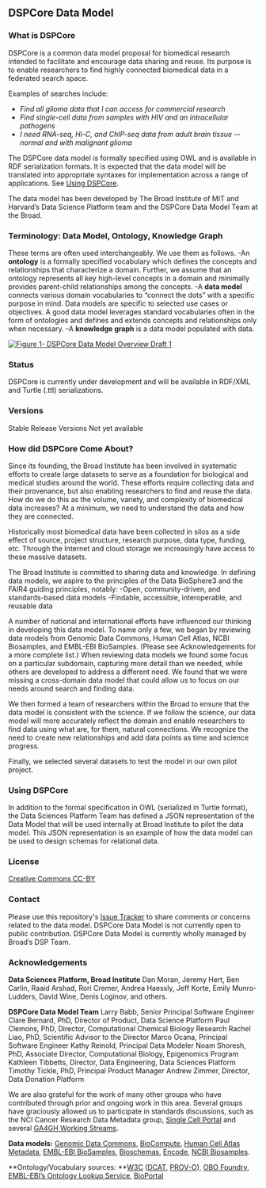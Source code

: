 ## DSPCore Data Model

### What is DSPCore
DSPCore is a common data model proposal for biomedical research intended to facilitate and encourage data sharing and reuse.  Its purpose is to enable researchers to find highly connected biomedical data in a federated search space.  

Examples of searches include:
- *Find all glioma data that I can access for commercial research*
- *Find single-cell data from samples with HIV and an intracellular pathogens*
- *I need RNA-seq, Hi-C, and ChIP-seq data from adult brain tissue -- normal and with malignant glioma*

The DSPCore data model is formally specified using OWL and is available in RDF serialization formats.  It is expected that the data model will be translated into appropriate syntaxes for implementation across a range of applications.  See [Using DSPCore](#using-dspcore).

The data model has been developed by The Broad Institute of MIT and Harvard’s Data Science Platform team and the DSPCore Data Model Team at the Broad.

### Terminology: Data Model, Ontology, Knowledge Graph
These terms are often used interchangeably.  We use them as follows.
-An **ontology** is a formally specified vocabulary which defines the concepts and relationships that characterize a domain.  Further, we assume that an ontology represents all key high-level concepts in a domain and minimally provides parent-child relationships among the concepts.
-A **data model** connects various domain vocabularies to “connect the dots” with a specific purpose in mind.  Data models are specific to selected use cases or objectives.  A good data model leverages standard vocabularies often in the form of ontologies and defines and extends concepts and relationships only when necessary.
-A **knowledge graph** is a data model populated with data.


[![Figure 1- DSPCore Data Model Overview Draft 1](https://github.com/broadinstitute/dsp-data-models/blob/master/documents/DSP%20Core%20Data%20Model%20Draft%201.jpg "Figure 1- DSPCore Data Model Overview Draft 1")](https://github.com/broadinstitute/dsp-data-models/blob/master/documents/DSP%20Core%20Data%20Model%20Draft%201.jpg "Figure 1- DSPCore Data Model Overview Draft 1")

### Status
DSPCore is currently under development and will be available in  RDF/XML and Turtle (.ttl) serializations.

### Versions
Stable Release Versions
Not yet available

### How did DSPCore Come About?

Since its founding, the Broad Institute has been involved in systematic efforts to create large datasets to serve as a foundation for biological and medical studies around the world.  These efforts require collecting data and their provenance, but also enabling researchers to find and reuse the data.  How do we do this as the volume, variety, and complexity of biomedical data increases?  At a minimum, we need to understand the data and how they are connected.  

Historically most biomedical data have been collected in silos as a side effect of source, project structure, research purpose, data type, funding, etc.  Through the Internet and cloud storage we increasingly have access to these massive datasets. 

The Broad Institute is committed to sharing data and knowledge. In defining data models, we aspire to the principles of the Data BioSphere3 and the FAIR4 guiding principles, notably:
-Open, community-driven, and standards-based data models
-Findable, accessible, interoperable, and reusable data

A number of national and international efforts have influenced our thinking in developing this data model.  To name only a few, we began by reviewing data models from Genomic Data Commons, Human Cell Atlas, NCBI Biosamples, and EMBL-EBI BioSamples.  (Please see Acknowledgements for a more complete list.)  When reviewing data models we found some focus on a particular subdomain, capturing more detail than we needed, while others are developed to address a different need.  We found that we were missing a cross-domain data model that could allow us to focus on our needs around search and finding data.  

We then formed a team of researchers within the Broad to ensure that the data model is consistent with the science.  If we follow the science, our data model will more accurately reflect the domain and enable researchers to find data using what are, for them, natural connections.  We recognize the need to create new relationships and add data points as time and science progress. 

Finally, we selected several datasets to test the model in our own pilot project.

### Using DSPCore
In addition to the formal specification in OWL (serialized in Turtle format), the Data Sciences Platform Team has defined a JSON representation of the Data Model that will be used internally at Broad Institute to pilot the data model.  This JSON representation is an example of how the data model can be used to design schemas for relational data.

### License
[Creative Commons CC-BY](https://creativecommons.org/licenses/by/3.0/ "Creative Commons CC-BY")

### Contact
Please use this repository's [Issue Tracker](https://github.com/broadinstitute/dsp-data-models/issues "Issue Tracker") to share comments or concerns related to the data model.  DSPCore Data Model is not currently open to public contribution. DSPCore Data Model is currently wholly managed by Broad’s DSP Team.

### Acknowledgements
**Data Sciences Platform, Broad Institute**
Dan Moran, Jeremy Hert, Ben Carlin, Raaid Arshad, Rori Cremer, Andrea Haessly, Jeff Korte, Emily Munro-Ludders, David Wine, Denis Loginov, and others.

**DSPCore Data Model Team**
Larry Babb, Senior Principal Software Engineer
Clare Bernard, PhD, Director of Product, Data Science Platform
Paul Clemons, PhD, Director, Computational Chemical Biology Research
Rachel Liao, PhD, Scientific Advisor to the Director
Marco Ocana, Principal Software Engineer
Kathy Reinold, Principal Data Modeler
Noam Shoresh, PhD, Associate Director, Computational Biology, Epigenomics Program
Kathleen Tibbetts, Director, Data Engineering, Data Sciences Platform
Timothy Tickle, PhD, Principal Product Manager
Andrew Zimmer, Director, Data Donation Platform

We are also grateful for the work of many other groups who have contributed through prior and ongoing work in this area.  Several groups have graciously allowed us to participate in standards discussions, such as the NCI Cancer Research Data Metadata group, [Single Cell Portal](https://portals.broadinstitute.org/single_cell "Single Cell Portal") and several [GA4GH Working Streams](https://www.ga4gh.org/how-we-work/workstreams "GA4GH Working Streams").

**Data models:** [Genomic Data Commons](https://gdc.cancer.gov/developers/gdc-data-model/gdc-data-model-components "Genomic Data Commons"), [BioCompute](https://github.com/biocompute-objects/BCO_Specification "BioCompute"), [Human Cell Atlas Metadata](https://data.humancellatlas.org/metadata "Human Cell Atlas Metadata"), [EMBL-EBI BioSamples](https://www.ebi.ac.uk/biosamples/docs/references/sampletab "EMBL-EBI BioSamples"), [Bioschemas](https://bioschemas.org/specifications/ "Bioschemas"), [Encode](https://www.encodeproject.org/profiles/ "Encode"), [NCBI Biosamples](https://submit.ncbi.nlm.nih.gov/biosample/template/?package=Human.1.0&action=definition "NCBI Biosamples").

**Ontology/Vocabulary sources: **[W3C](https://www.w3.org/ "W3C") ([DCAT](https://w3c.github.io/dxwg/dcat/ "DCAT"), [PROV-O](https://www.w3.org/TR/prov-o/ "PROV-O")), [OBO Foundry,](http://obofoundry.org/ "OBO Foundry,") [EMBL-EBI’s Ontology Lookup Service](https://bioportal.bioontology.org/ontologies "EMBL-EBI’s Ontology Lookup Service"), [BioPortal](https://bioportal.bioontology.org/ontologies "BioPortal")

